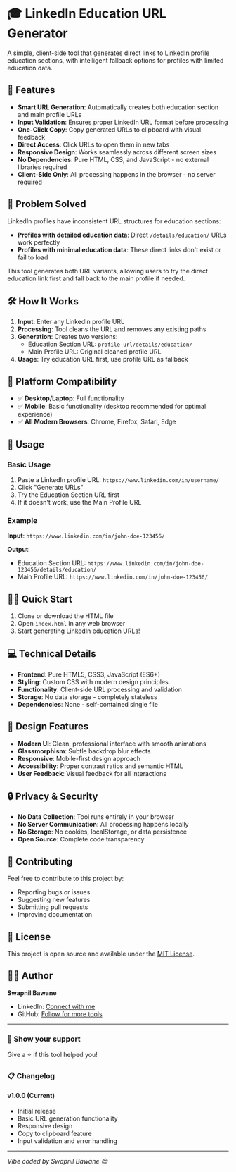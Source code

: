 # 🎓 LinkedIn Education URL Generator

A simple, client-side tool that generates direct links to LinkedIn profile education sections, with intelligent fallback options for profiles with limited education data.

## 🚀 Features

- **Smart URL Generation**: Automatically creates both education section and main profile URLs
- **Input Validation**: Ensures proper LinkedIn URL format before processing
- **One-Click Copy**: Copy generated URLs to clipboard with visual feedback
- **Direct Access**: Click URLs to open them in new tabs
- **Responsive Design**: Works seamlessly across different screen sizes
- **No Dependencies**: Pure HTML, CSS, and JavaScript - no external libraries required
- **Client-Side Only**: All processing happens in the browser - no server required

## 🎯 Problem Solved

LinkedIn profiles have inconsistent URL structures for education sections:
- **Profiles with detailed education data**: Direct `/details/education/` URLs work perfectly
- **Profiles with minimal education data**: These direct links don't exist or fail to load

This tool generates both URL variants, allowing users to try the direct education link first and fall back to the main profile if needed.

## 🛠️ How It Works

1. **Input**: Enter any LinkedIn profile URL
2. **Processing**: Tool cleans the URL and removes any existing paths
3. **Generation**: Creates two versions:
   - Education Section URL: `profile-url/details/education/`
   - Main Profile URL: Original cleaned profile URL
4. **Usage**: Try education URL first, use profile URL as fallback

## 📱 Platform Compatibility

- ✅ **Desktop/Laptop**: Full functionality
- ✅ **Mobile**: Basic functionality (desktop recommended for optimal experience)
- ✅ **All Modern Browsers**: Chrome, Firefox, Safari, Edge

## 🔧 Usage

### Basic Usage
1. Paste a LinkedIn profile URL: `https://www.linkedin.com/in/username/`
2. Click "Generate URLs"
3. Try the Education Section URL first
4. If it doesn't work, use the Main Profile URL

### Example
**Input**: `https://www.linkedin.com/in/john-doe-123456/`

**Output**:
- Education Section URL: `https://www.linkedin.com/in/john-doe-123456/details/education/`
- Main Profile URL: `https://www.linkedin.com/in/john-doe-123456/`

## 🏃‍♂️ Quick Start

1. Clone or download the HTML file
2. Open `index.html` in any web browser
3. Start generating LinkedIn education URLs!

## 💻 Technical Details

- **Frontend**: Pure HTML5, CSS3, JavaScript (ES6+)
- **Styling**: Custom CSS with modern design principles
- **Functionality**: Client-side URL processing and validation
- **Storage**: No data storage - completely stateless
- **Dependencies**: None - self-contained single file

## 🎨 Design Features

- **Modern UI**: Clean, professional interface with smooth animations
- **Glassmorphism**: Subtle backdrop blur effects
- **Responsive**: Mobile-first design approach
- **Accessibility**: Proper contrast ratios and semantic HTML
- **User Feedback**: Visual feedback for all interactions

## 🔒 Privacy & Security

- **No Data Collection**: Tool runs entirely in your browser
- **No Server Communication**: All processing happens locally
- **No Storage**: No cookies, localStorage, or data persistence
- **Open Source**: Complete code transparency

## 🤝 Contributing

Feel free to contribute to this project by:
- Reporting bugs or issues
- Suggesting new features
- Submitting pull requests
- Improving documentation

## 📄 License

This project is open source and available under the [MIT License](LICENSE).

## 👨‍💻 Author

**Swapnil Bawane**
- LinkedIn: [Connect with me](https://www.linkedin.com/in/swapnilbawane/)
- GitHub: [Follow for more tools](https://github.com/swapnilbawane)

---

### 🌟 Show your support

Give a ⭐️ if this tool helped you!

### 📋 Changelog

#### v1.0.0 (Current)
- Initial release
- Basic URL generation functionality
- Responsive design
- Copy to clipboard feature
- Input validation and error handling

---

*Vibe coded by Swapnil Bawane 😊*
